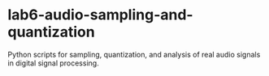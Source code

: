 # lab6-audio-sampling-and-quantization
Python scripts for sampling, quantization, and analysis of real audio signals in digital signal processing.
